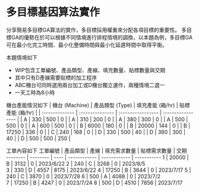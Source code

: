 # 多目標基因算法實作

分享簡易多目標GA算法的實作，多目標採用權重來分配各項目標的重要性。
多目標GA的優勢在於可以根據不同情境進行排程情境的調換，以本題為例，多目標GA可在最小化完工時間、最小化整備時間與最小化延遲時間中取得平衡。

本題情境如下
*  WIP包含工單編號、產品類型、產線、填充數量、貼標數量與交期
*  其中只有D產線需要貼標的加工程序
*  ABC機台可同時選用兩台加工或D機台獨立運作，兩種情境二選一
*  一天工時為8小時

機台產能情況如下
| 機台 (Machine) | 產品類型 (Type) | 填充產能 (箱/hr) | 貼標產能 (箱/hr) |
| :------------- | :-------------- | :---------------- | :---------------- |
| A              | 330             | 500               | 0                 |
| A              | 310             | 200               | 0                 |
| A              | 380             | 300               | 0                 |
| A              | 500             | 500               | 0                 |
| A              | 600             | 500               | 0                 |
| B              | 6000            | 180               | 0                 |
| B              | 20000           | 144               | 0                 |
| B              | 17250           | 336               | 0                 |
| C              | 240             | 168               | 0                 |
| D              | 330             | 500               | 40                |
| D              | 380             | 300               | 40                |
| D              | 500             | 500               | 250               |

工單內容如下
工單編號 | 產品類型 | 產線 | 填充需求數量 | 貼標需求數量 | 交期      
-------- | -------- | ---- | ------------ | ------------ | -----------
1        | 20000    | B    | 3132         | 0            | 2023/6/22 
2        | 240      | C    | 3268         | 0            | 2023/8/5  
3        | 330      | D    | 4557         | 8175         | 2023/6/22 
4        | 17250    | B    | 3644         | 0            | 2023/7/17 
5        | 240      | C    | 3870         | 0            | 2023/7/28 
6        | 500      | A    | 4088         | 0            | 2023/7/2  
7        | 17250    | B    | 4247         | 0            | 2023/7/24 
8        | 500      | D    | 4510         | 7856         | 2023/7/17 

